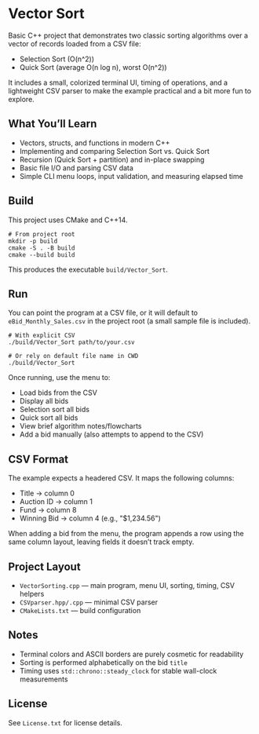 
# Vector Sort

Basic C++ project that demonstrates two classic sorting algorithms over a vector of records loaded from a CSV file:

- Selection Sort (O(n^2))
- Quick Sort (average O(n log n), worst O(n^2))

It includes a small, colorized terminal UI, timing of operations, and a lightweight CSV parser to make the example practical and a bit more fun to explore.

## What You’ll Learn

- Vectors, structs, and functions in modern C++
- Implementing and comparing Selection Sort vs. Quick Sort
- Recursion (Quick Sort + partition) and in-place swapping
- Basic file I/O and parsing CSV data
- Simple CLI menu loops, input validation, and measuring elapsed time

## Build

This project uses CMake and C++14.

```
# From project root
mkdir -p build
cmake -S . -B build
cmake --build build
```

This produces the executable `build/Vector_Sort`.

## Run

You can point the program at a CSV file, or it will default to `eBid_Monthly_Sales.csv` in the project root (a small sample file is included).

```
# With explicit CSV
./build/Vector_Sort path/to/your.csv

# Or rely on default file name in CWD
./build/Vector_Sort
```

Once running, use the menu to:

- Load bids from the CSV
- Display all bids
- Selection sort all bids
- Quick sort all bids
- View brief algorithm notes/flowcharts
- Add a bid manually (also attempts to append to the CSV)

## CSV Format

The example expects a headered CSV. It maps the following columns:

- Title → column 0
- Auction ID → column 1
- Fund → column 8
- Winning Bid → column 4 (e.g., "$1,234.56")

When adding a bid from the menu, the program appends a row using the same column layout, leaving fields it doesn’t track empty.

## Project Layout

- `VectorSorting.cpp` — main program, menu UI, sorting, timing, CSV helpers
- `CSVparser.hpp/.cpp` — minimal CSV parser
- `CMakeLists.txt` — build configuration

## Notes

- Terminal colors and ASCII borders are purely cosmetic for readability
- Sorting is performed alphabetically on the bid `title`
- Timing uses `std::chrono::steady_clock` for stable wall-clock measurements

## License

See `License.txt` for license details.
